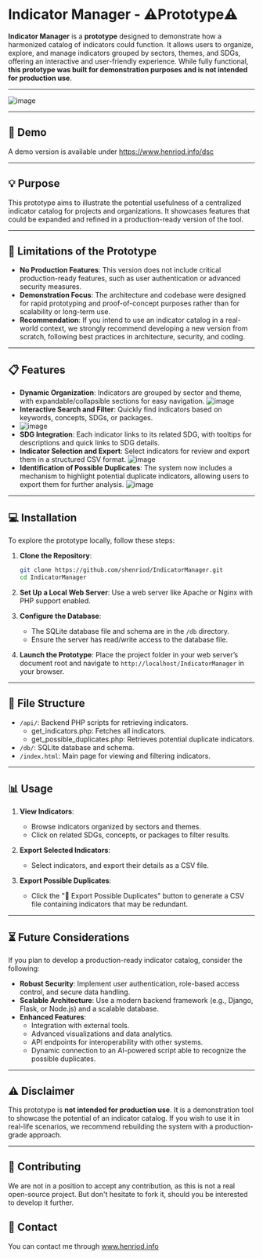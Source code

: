 # Indicator Manager - ⚠️Prototype⚠️

**Indicator Manager** is a **prototype** designed to demonstrate how a harmonized catalog of indicators could function. It allows users to organize, explore, and manage indicators grouped by sectors, themes, and SDGs, offering an interactive and user-friendly experience. While fully functional, **this prototype was built for demonstration purposes and is not intended for production use**.

---

![image](https://github.com/user-attachments/assets/f8d280cb-c7f0-4341-93db-654c0afccd1c)

---

## 🔗 Demo 

A demo version is available under https://www.henriod.info/dsc

---

## 💡 Purpose

This prototype aims to illustrate the potential usefulness of a centralized indicator catalog for projects and organizations. It showcases features that could be expanded and refined in a production-ready version of the tool.

---

## 🚧 Limitations of the Prototype

- **No Production Features**: This version does not include critical production-ready features, such as user authentication or advanced security measures.
- **Demonstration Focus**: The architecture and codebase were designed for rapid prototyping and proof-of-concept purposes rather than for scalability or long-term use.
- **Recommendation**: If you intend to use an indicator catalog in a real-world context, we strongly recommend developing a new version from scratch, following best practices in architecture, security, and coding.

---

## 📋 Features

- **Dynamic Organization**: Indicators are grouped by sector and theme, with expandable/collapsible sections for easy navigation.
![image](https://github.com/user-attachments/assets/1af139e5-8481-4de3-9cb0-913e785222f8)
- **Interactive Search and Filter**: Quickly find indicators based on keywords, concepts, SDGs, or packages.
- ![image](https://github.com/user-attachments/assets/d3b4d67f-fdb2-4c81-b6ab-81f3af8f5ddc)
- **SDG Integration**: Each indicator links to its related SDG, with tooltips for descriptions and quick links to SDG details.
- **Indicator Selection and Export**: Select indicators for review and export them in a structured CSV format.
![image](https://github.com/user-attachments/assets/8a016931-ff5e-4792-906b-c5e19113c830)
- **Identification of Possible Duplicates**: The system now includes a mechanism to highlight potential duplicate indicators, allowing users to export them for further analysis.
![image](https://github.com/user-attachments/assets/599276d9-8b4c-487b-bb97-a81b52dcb275)

---

## 💻 Installation

To explore the prototype locally, follow these steps:

1. **Clone the Repository**:
   ```bash
   git clone https://github.com/shenriod/IndicatorManager.git
   cd IndicatorManager
   ```

2. **Set Up a Local Web Server**:
   Use a web server like Apache or Nginx with PHP support enabled.

3. **Configure the Database**:
   - The SQLite database file and schema are in the `/db` directory.
   - Ensure the server has read/write access to the database file.

4. **Launch the Prototype**:
   Place the project folder in your web server’s document root and navigate to `http://localhost/IndicatorManager` in your browser.

---

## 📁 File Structure

- `/api/`: Backend PHP scripts for retrieving indicators.
  - get_indicators.php: Fetches all indicators.
  - get_possible_duplicates.php: Retrieves potential duplicate indicators.
- `/db/`: SQLite database and schema.
- `/index.html`: Main page for viewing and filtering indicators.

---

## 📊 Usage

1. **View Indicators**:
   - Browse indicators organized by sectors and themes.
   - Click on related SDGs, concepts, or packages to filter results.

2. **Export Selected Indicators**:
   - Select indicators, and export their details as a CSV file.

3. **Export Possible Duplicates**:
    - Click the "🔁 Export Possible Duplicates" button to generate a CSV file containing indicators that may be redundant.
    
---

## ⏳ Future Considerations

If you plan to develop a production-ready indicator catalog, consider the following:

- **Robust Security**: Implement user authentication, role-based access control, and secure data handling.
- **Scalable Architecture**: Use a modern backend framework (e.g., Django, Flask, or Node.js) and a scalable database.
- **Enhanced Features**:
  - Integration with external tools.
  - Advanced visualizations and data analytics.
  - API endpoints for interoperability with other systems.
  - Dynamic connection to an AI-powered script able to recognize the possible duplicates.

---

## ⚠️ Disclaimer

This prototype is **not intended for production use**. It is a demonstration tool to showcase the potential of an indicator catalog. If you wish to use it in real-life scenarios, we recommend rebuilding the system with a production-grade approach.

---

## 🔌 Contributing

We are not in a position to accept any contribution, as this is not a real open-source project. But don't hesitate to fork it, should you be interested to develop it further.

## 💌 Contact

You can contact me through www.henriod.info 
